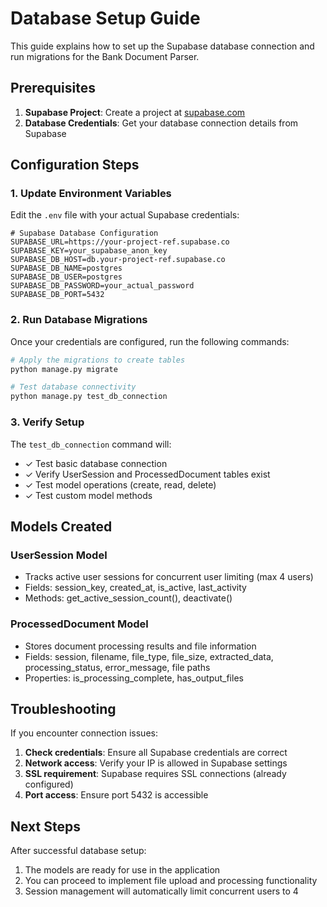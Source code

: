 # Database Setup Guide

This guide explains how to set up the Supabase database connection and run migrations for the Bank Document Parser.

## Prerequisites

1. **Supabase Project**: Create a project at [supabase.com](https://supabase.com)
2. **Database Credentials**: Get your database connection details from Supabase

## Configuration Steps

### 1. Update Environment Variables

Edit the `.env` file with your actual Supabase credentials:

```env
# Supabase Database Configuration
SUPABASE_URL=https://your-project-ref.supabase.co
SUPABASE_KEY=your_supabase_anon_key
SUPABASE_DB_HOST=db.your-project-ref.supabase.co
SUPABASE_DB_NAME=postgres
SUPABASE_DB_USER=postgres
SUPABASE_DB_PASSWORD=your_actual_password
SUPABASE_DB_PORT=5432
```

### 2. Run Database Migrations

Once your credentials are configured, run the following commands:

```bash
# Apply the migrations to create tables
python manage.py migrate

# Test database connectivity
python manage.py test_db_connection
```

### 3. Verify Setup

The `test_db_connection` command will:
- ✓ Test basic database connection
- ✓ Verify UserSession and ProcessedDocument tables exist
- ✓ Test model operations (create, read, delete)
- ✓ Test custom model methods

## Models Created

### UserSession Model
- Tracks active user sessions for concurrent user limiting (max 4 users)
- Fields: session_key, created_at, is_active, last_activity
- Methods: get_active_session_count(), deactivate()

### ProcessedDocument Model  
- Stores document processing results and file information
- Fields: session, filename, file_type, file_size, extracted_data, processing_status, error_message, file paths
- Properties: is_processing_complete, has_output_files

## Troubleshooting

If you encounter connection issues:

1. **Check credentials**: Ensure all Supabase credentials are correct
2. **Network access**: Verify your IP is allowed in Supabase settings
3. **SSL requirement**: Supabase requires SSL connections (already configured)
4. **Port access**: Ensure port 5432 is accessible

## Next Steps

After successful database setup:
1. The models are ready for use in the application
2. You can proceed to implement file upload and processing functionality
3. Session management will automatically limit concurrent users to 4